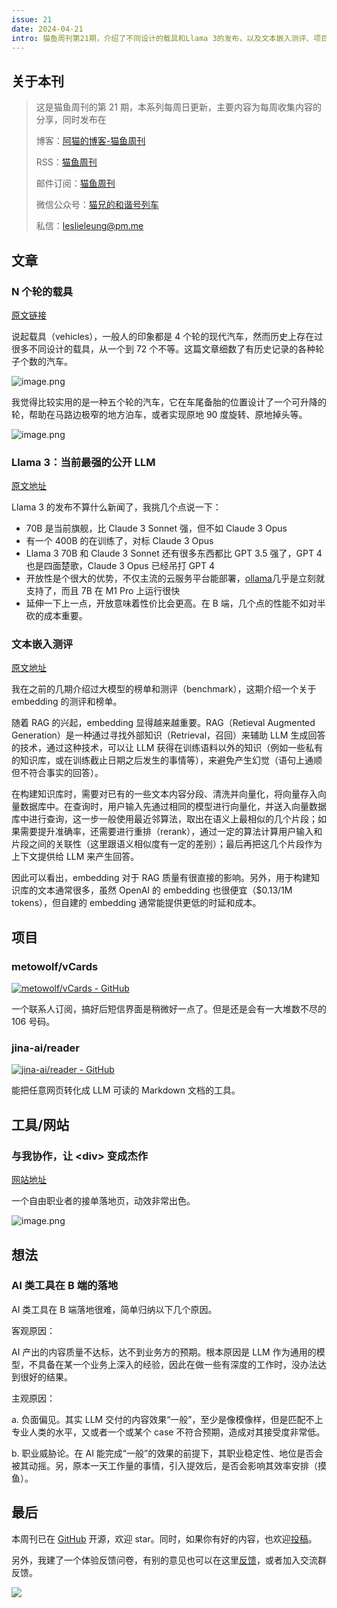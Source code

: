 ```yaml
---
issue: 21
date: 2024-04-21
intro: 猫鱼周刊第21期，介绍了不同设计的载具和Llama 3的发布，以及文本嵌入测评、项目、工具和网站等内容。AI类工具在B端落地的难题有客观和主观原因。
---
```


## 关于本刊

> 这是猫鱼周刊的第 21 期，本系列每周日更新，主要内容为每周收集内容的分享，同时发布在
>
> 博客：[阿猫的博客-猫鱼周刊](https://ameow.xyz/categories/weekly)
>
> RSS：[猫鱼周刊](https://ameow.xyz/feed/categories/weekly.xml)
>
> 邮件订阅：[猫鱼周刊](https://quaily.com/ameow)
>
> 微信公众号：[猫兄的和谐号列车](http://img.ameow.xyz/202401141448662.png)
>
> 私信：[leslieleung@pm.me](mailto:leslieleung@pm.me)

## 文章

### N 个轮的载具

[原文链接](http://www.douglas-self.com/MUSEUM/TRANSPORT/nwheelcar/nwheelcar.htm)

说起载具（vehicles），一般人的印象都是 4 个轮的现代汽车，然而历史上存在过很多不同设计的载具，从一个到 72 个不等。这篇文章细数了有历史记录的各种轮子个数的汽车。

![image.png](https://img.ameow.xyz/202404211643458.png)

我觉得比较实用的是一种五个轮的汽车，它在车尾备胎的位置设计了一个可升降的轮，帮助在马路边极窄的地方泊车，或者实现原地 90 度旋转、原地掉头等。

![image.png](https://img.ameow.xyz/202404211650596.png)

### Llama 3：当前最强的公开 LLM

[原文地址](https://ai.meta.com/blog/meta-llama-3/)

Llama 3 的发布不算什么新闻了，我挑几个点说一下：

- 70B 是当前旗舰，比 Claude 3 Sonnet 强，但不如 Claude 3 Opus
- 有一个 400B 的在训练了，对标 Claude 3 Opus
- Llama 3 70B 和 Claude 3 Sonnet 还有很多东西都比 GPT 3.5 强了，GPT 4 也是四面楚歌，Claude 3 Opus 已经吊打 GPT 4
- 开放性是个很大的优势，不仅主流的云服务平台能部署，[ollama](https://github.com/ollama/ollama)几乎是立刻就支持了，而且 7B 在 M1 Pro 上运行很快
- 延伸一下上一点，开放意味着性价比会更高。在 B 端，几个点的性能不如对半砍的成本重要。

### 文本嵌入测评

[原文地址](https://huggingface.co/spaces/mteb/leaderboard)

我在之前的几期介绍过大模型的榜单和测评（benchmark），这期介绍一个关于 embedding 的测评和榜单。

随着 RAG 的兴起，embedding 显得越来越重要。RAG（Retieval Augmented Generation）是一种通过寻找外部知识（Retrieval，召回）来辅助 LLM 生成回答的技术，通过这种技术，可以让 LLM 获得在训练语料以外的知识（例如一些私有的知识库，或在训练截止日期之后发生的事情等），来避免产生幻觉（语句上通顺但不符合事实的回答）。

在构建知识库时，需要对已有的一些文本内容分段、清洗并向量化，将向量存入向量数据库中。在查询时，用户输入先通过相同的模型进行向量化，并送入向量数据库中进行查询，这一步一般使用最近邻算法，取出在语义上最相似的几个片段；如果需要提升准确率，还需要进行重排（rerank），通过一定的算法计算用户输入和片段之间的关联性（这里跟语义相似度有一定的差别）；最后再把这几个片段作为上下文提供给 LLM 来产生回答。

因此可以看出，embedding 对于 RAG 质量有很直接的影响。另外，用于构建知识库的文本通常很多，虽然 OpenAI 的 embedding 也很便宜（$0.13/1M tokens），但自建的 embedding 通常能提供更低的时延和成本。

## 项目

### metowolf/vCards

[![metowolf/vCards - GitHub](https://gh-card.dev/repos/metowolf/vCards.svg?fullname=)](https://github.com/metowolf/vCards)

一个联系人订阅，搞好后短信界面是稍微好一点了。但是还是会有一大堆数不尽的 106 号码。

### jina-ai/reader

[![jina-ai/reader - GitHub](https://gh-card.dev/repos/jina-ai/reader.svg?fullname=)](https://github.com/jina-ai/reader)

能把任意网页转化成 LLM 可读的 Markdown 文档的工具。

## 工具/网站

### 与我协作，让 \<div\> 变成杰作

[网站地址](https://freelance.sunebear.com/)

一个自由职业者的接单落地页，动效非常出色。

![image.png](https://img.ameow.xyz/202404211743886.png)

## 想法

### AI 类工具在 B 端的落地

AI 类工具在 B 端落地很难，简单归纳以下几个原因。

客观原因：

AI 产出的内容质量不达标，达不到业务方的预期。根本原因是 LLM 作为通用的模型，不具备在某一个业务上深入的经验，因此在做一些有深度的工作时，没办法达到很好的结果。

主观原因：

a. 负面偏见。其实 LLM 交付的内容效果“一般”，至少是像模像样，但是匹配不上专业人类的水平，又或者一个或某个 case 不符合预期，造成对其接受度非常低。

b. 职业威胁论。在 AI 能完成“一般”的效果的前提下，其职业稳定性、地位是否会被其动摇。另，原本一天工作量的事情，引入提效后，是否会影响其效率安排（摸鱼）。

## 最后

本周刊已在 [GitHub](https://github.com/LeslieLeung/cat-fish-weekly) 开源，欢迎 star。同时，如果你有好的内容，也欢迎[投稿](https://github.com/LeslieLeung/cat-fish-weekly/issues/new?assignees=LeslieLeung&labels=&projects=&template=recommendations.md)。

另外，我建了一个体验反馈问卷，有别的意见也可以在这里[反馈](https://wj.qq.com/s2/14419451/42b1/)，或者加入交流群反馈。

![](https://img.ameow.xyz/202404211752324.jpg)
